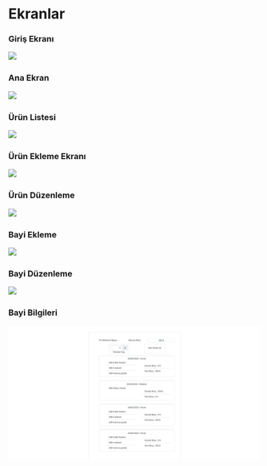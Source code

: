 <h1>Ekranlar</h1>
<h3>Giriş Ekranı</h3>
<img src="https://user-images.githubusercontent.com/94081527/221174372-f539f937-23f6-435a-aaa6-e3e3f9fa8f96.png">
<h3>Ana Ekran</h3>
<img src="https://user-images.githubusercontent.com/94081527/221175457-a6154217-4502-412a-ae52-94e5e4354c37.png">
<h3>Ürün Listesi</h3>
<img src="https://user-images.githubusercontent.com/94081527/221175593-c338e5fb-d994-42a5-a22f-89e09b37c6c2.png">
<h3>Ürün Ekleme Ekranı</h3>
<img src="https://user-images.githubusercontent.com/94081527/221175738-769fa1d0-818b-45aa-8bc0-88c22fb07eb6.png">
<h3>Ürün Düzenleme</h3>
<img src="https://user-images.githubusercontent.com/94081527/221175875-686ad8d0-74f1-4509-b9c2-04e6bd94e931.png">
<h3>Bayi Ekleme</h3>
<img src="https://user-images.githubusercontent.com/94081527/221176033-06c3e7a1-d663-4d92-900f-12a0f6be8eaa.png">
<h3>Bayi Düzenleme</h3>
<img src="https://user-images.githubusercontent.com/94081527/221176124-897a66ca-b91a-473f-b7e9-6ea2ba4201f7.png">
<h3>Bayi Bilgileri</h3>
<img src="https://github.com/etiyar/ekranlar/blob/main/screenshots/8bayiBilgileri.png?raw=true">
